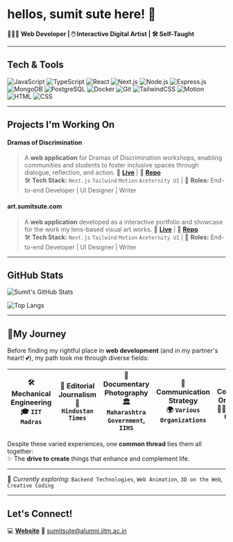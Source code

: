 # hellos, sumit sute here! 🌱

🧑🏾‍💻 **Web Developer | 🖱️ Interactive Digital Artist | 🛠️ Self-Taught**

---

## Tech & Tools

![JavaScript](https://img.shields.io/badge/JavaScript-F7DF1E?style=flat-square&logo=javascript&logoColor=black)  ![TypeScript](https://img.shields.io/badge/TypeScript-3178C6?style=flat-square&logo=typescript&logoColor=white)  ![React](https://img.shields.io/badge/React-61DAFB?style=flat-square&logo=react&logoColor=black)  ![Next.js](https://img.shields.io/badge/Next.js-000000?style=flat-square&logo=nextdotjs&logoColor=white)  ![Node.js](https://img.shields.io/badge/Node.js-339933?style=flat-square&logo=nodedotjs&logoColor=white)  ![Express.js](https://img.shields.io/badge/Express.js-000000?style=flat-square&logo=express&logoColor=white)  ![MongoDB](https://img.shields.io/badge/MongoDB-47A248?style=flat-square&logo=mongodb&logoColor=white)  ![PostgreSQL](https://img.shields.io/badge/PostgreSQL-4169E1?style=flat-square&logo=postgresql&logoColor=white)  ![Docker](https://img.shields.io/badge/Docker-2496ED?style=flat-square&logo=docker&logoColor=white)  ![Git](https://img.shields.io/badge/Git-F05032?style=flat-square&logo=git&logoColor=white)  ![TailwindCSS](https://img.shields.io/badge/TailwindCSS-06B6D4?style=flat-square&logo=tailwindcss&logoColor=white)  ![Motion](https://img.shields.io/badge/Motion-ED2590?style=flat-square&logo=framer&logoColor=white)  ![HTML](https://img.shields.io/badge/HTML5-E34F26?style=flat-square&logo=html5&logoColor=white)  ![CSS](https://img.shields.io/badge/CSS3-1572B6?style=flat-square&logo=css3&logoColor=white)  


---

## Projects I'm Working On

#### Dramas of Discrimination
> A **web application** for Dramas of Discrimination workshops, enabling communities and students to foster inclusive spaces through dialogue, reflection, and action. 
🔗 **[Live](https://www.dod.sumitsute.com/)** | 📂 **[Repo](https://github.com/sutesumit/dodpage)**  
🛠 **Tech Stack:** `Next.js` `Tailwind` `Motion` `Aceternity UI`  | 🧢 **Roles:** End-to-end Developer | UI Designer | Writer  

#### art.sumitsute.com
>  A **web application** developed as a interactive portfolio and showcase for the work my lens-based visual art works.
🔗 **[Live](https://art.sumitsute.com)** | 📂 **[Repo](https://github.com/sutesumit/jaybhim_affirma)**  
🛠 **Tech Stack:** `Next.js` `Tailwind` `Motion` `Aceternity UI`  | 🧢 **Roles:** End-to-end Developer | UI Designer | Writer  

---

## GitHub Stats

![Sumit's GitHub Stats](https://github-readme-stats.vercel.app/api?username=sutesumit&show_icons=true&theme=radical)  

![Top Langs](https://github-readme-stats.vercel.app/api/top-langs/?username=sutesumit&layout=compact&theme=radical)  

---

## 🚦My Journey  

Before finding my rightful place in **web development** (and in my partner's heart! 💕), my path took me through diverse fields:  

| 🛠 **Mechanical Engineering** <br> 🎓 `IIT Madras` | 📰 **Editorial Journalism** <br> 🏢 `Hindustan Times` | 📸 **Documentary Photography** <br> 🏛 `Maharashtra Government`, `IIHS` | 📢 **Communication Strategy** <br> 🌍 `Various Organizations` | 📚 **Community Organizing** <br> ✊🏾 `Ambedkar Reading Circle` |
|---|---|---|---|---|

Despite these varied experiences, one **common thread** ties them all together:  
✨ The **drive to create** things that enhance and complement life.  


---

🔧 *Currently exploring:* `Backend Technologies`, `Web Animation`, `3D on the Web`, `Creative Coding`

---

## Let's Connect! 
💻 **[Website](https://sumitsute.com)**  📧 sumitsute@alumni.iitm.ac.in  
